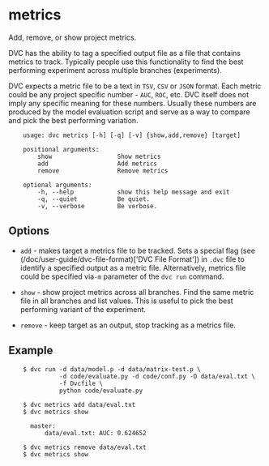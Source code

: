 # metrics

Add, remove, or show project metrics.

DVC has the ability to tag a specified output file as a file that contains
metrics to track. Typically people use this functionality to find the best
performing experiment across multiple branches (experiments).

DVC expects a metric file to be a text in `TSV`, `CSV` or `JSON` format. Each
metric could be any project specific number - `AUC`, `ROC`, etc. DVC itself
does not imply any specific meaning for these numbers. Usually these numbers are
produced by the model evaluation script and serve as a way to compare and pick
the best performing variation.


```usage
    usage: dvc metrics [-h] [-q] [-v] {show,add,remove} [target]

    positional arguments:
        show                  Show metrics
        add                   Add metrics
        remove                Remove metrics

    optional arguments:
        -h, --help            show this help message and exit
        -q, --quiet           Be quiet.
        -v, --verbose         Be verbose.
```

## Options

* `add` - makes target a metrics file to be tracked. Sets a special flag
(see (/doc/user-guide/dvc-file-format)['DVC File Format']) in `.dvc` file to
identify a specified output as a metric file. Alternatively, metrics file could
be specified via`-m` parameter of the `dvc run` command.

* `show` - show project metrics across all branches. Find the same metric file
in all branches and list values. This is useful to pick the best performing
variant of the experiment.

* `remove` - keep target as an output, stop tracking as a metrics file.


## Example
```dvc
    $ dvc run -d data/model.p -d data/matrix-test.p \
              -d code/evaluate.py -d code/conf.py -O data/eval.txt \
              -f Dvcfile \
              python code/evaluate.py

    $ dvc metrics add data/eval.txt
    $ dvc metrics show

      master:
          data/eval.txt: AUC: 0.624652

    $ dvc metrics remove data/eval.txt
    $ dvc metrics show
```
